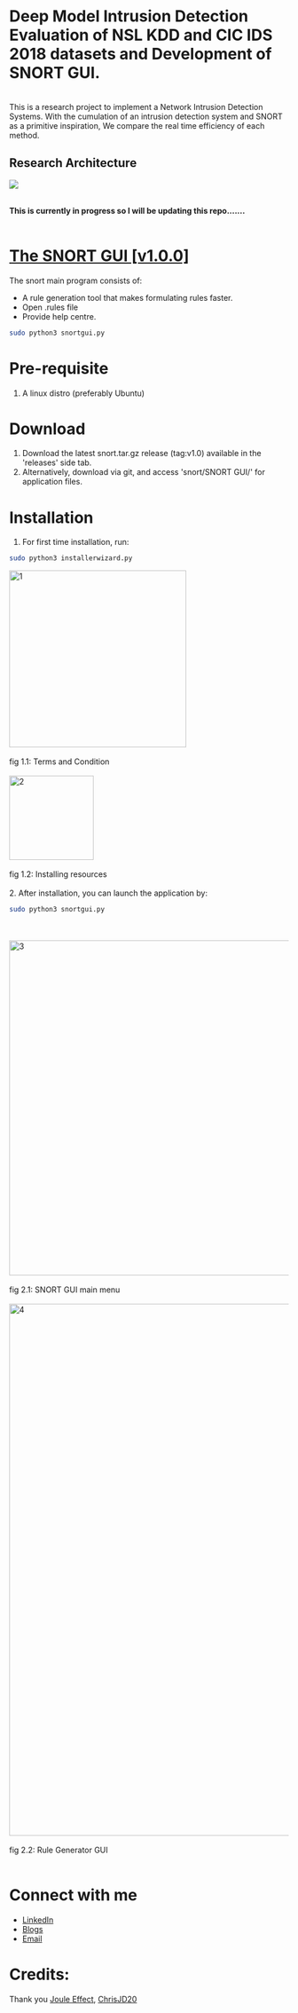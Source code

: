 # Deep Model Intrusion Detection Evaluation of NSL KDD and CIC IDS 2018 datasets and Development of SNORT GUI.
<br>
This is a research project to implement a Network Intrusion Detection Systems. With the cumulation of an intrusion detection system and SNORT as a primitive inspiration, We compare the real time efficiency of each method.
<br>

## Research Architecture
<img src="https://user-images.githubusercontent.com/70995581/209061112-3de8e0c7-07bd-4f7d-bb74-0c05727c52ec.PNG"/>

<br>**This is currently in progress so I will be updating this repo.......**</br>
<br>

# [The SNORT GUI [v1.0.0]](https://github.com/WhiteHatCyberus/Deep-Model-Evaluation-Intrusion-Detection-System-using-NSL-KDD-CIC-IDS-2018/tree/main/snort/SNORT%20GUI)
The snort main program consists of:
* A rule generation tool that makes formulating rules faster.
* Open .rules file
* Provide help centre.
``` bash
sudo python3 snortgui.py
```
# Pre-requisite
1. A linux distro (preferably Ubuntu)

# Download
1. Download the latest snort.tar.gz release (tag:v1.0) available in the 'releases' side tab.
2. Alternatively, download via git, and access 'snort/SNORT GUI/' for application files.

# Installation
1. For first time installation, run:
```bash
sudo python3 installerwizard.py
```

<img width="319" alt="1" src="https://user-images.githubusercontent.com/70995581/219879971-e67a8a21-962b-4f18-ad63-8813ba5f5b6a.png"><br></br>
fig 1.1: Terms and Condition
<br></br>
<img width="152" alt="2" src="https://user-images.githubusercontent.com/70995581/219879977-fdff653f-aadb-471c-906d-fbcddf09b904.png"><br></br>
fig 1.2: Installing resources<br></br>
2. After installation, you can launch the application by:
```bash
sudo python3 snortgui.py
```
<br></br>
<img width="604" alt="3" src="https://user-images.githubusercontent.com/70995581/219880197-d4724122-5e65-4458-b8f9-134ec2dceb36.png">
<br></br>
fig 2.1: SNORT GUI main menu<br></br>
<img width="959" alt="4" src="https://user-images.githubusercontent.com/70995581/219880207-72a86849-e3cf-4fa1-a5bd-c1d9d59a7c56.png">
<br></br>
fig 2.2: Rule Generator GUI<br></br>
# Connect with me
* [LinkedIn](https://www.linkedin.com/in/whcyberus/)
* [Blogs](https://ethicalcyberuspathways.wordpress.com/)
* [Email](mailto:whcyberus@gmail.com)
# Credits:
Thank you [Joule Effect](https://github.com/jouleffect),
[ChrisJD20](https://github.com/chrisjd20/Snorpy)
